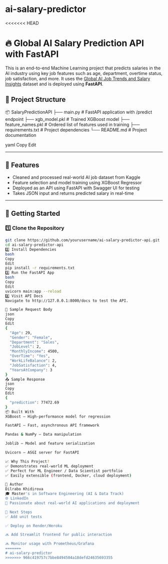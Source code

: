 # ai-salary-predictor

<<<<<<< HEAD
# 🔥 Global AI Salary Prediction API with FastAPI

This is an end-to-end Machine Learning project that predicts salaries in the AI industry using key job features such as age, department, overtime status, job satisfaction, and more. It uses the [Global AI Job Trends and Salary Insights](https://www.kaggle.com/datasets/promptcloud/global-ai-job-trends-and-salary-insights) dataset and is deployed using **FastAPI**.

## 📁 Project Structure

📦 SalaryPredictionAPI
├── main.py # FastAPI application with /predict endpoint
├── xgb_model.pkl # Trained XGBoost model
├── feature_names.pkl # Ordered list of features used in training
├── requirements.txt # Project dependencies
└── README.md # Project documentation

yaml
Copy
Edit

---

## 🎯 Features

- Cleaned and processed real-world AI job dataset from Kaggle
- Feature selection and model training using XGBoost Regressor
- Deployed as an API using FastAPI with Swagger UI for testing
- Takes JSON input and returns predicted salary in real-time

---

## 🚀 Getting Started

### 1️⃣ Clone the Repository

```bash
git clone https://github.com/yourusername/ai-salary-predictor-api.git
cd ai-salary-predictor-api
2️⃣ Install Dependencies
bash
Copy
Edit
pip install -r requirements.txt
3️⃣ Run the FastAPI App
bash
Copy
Edit
uvicorn main:app --reload
4️⃣ Visit API Docs
Navigate to http://127.0.0.1:8000/docs to test the API.

🧪 Sample Request Body
json
Copy
Edit
{
  "Age": 29,
  "Gender": "Female",
  "Department": "Sales",
  "JobLevel": 2,
  "MonthlyIncome": 4500,
  "OverTime": "Yes",
  "WorkLifeBalance": 2,
  "JobSatisfaction": 4,
  "YearsAtCompany": 3
}
📤 Sample Response
json
Copy
Edit
{
  "prediction": 77472.69
}
📦 Built With
XGBoost – High-performance model for regression

FastAPI – Fast, asynchronous API framework

Pandas & NumPy – Data manipulation

Joblib – Model and feature serialization

Uvicorn – ASGI server for FastAPI

📈 Why This Project?
✅ Demonstrates real-world ML deployment
✅ Perfect for ML Engineer / Data Scientist portfolio
✅ Easily extensible (frontend, Docker, cloud deployment)

🧠 Author
Dilrabo Khidirova
🎓 Master's in Software Engineering (AI & Data Track)
🌐 LinkedIn
🚀 Passionate about real-world AI applications and deployment

📌 Next Steps
✅ Add unit tests

✅ Deploy on Render/Heroku

🔜 Add Streamlit frontend for public interaction

🔜 Monitor usage with Prometheus/Grafana
=======
# ai-salary-predictor
>>>>>>> 966c419757c7bbe8494504a18defd24635693355
